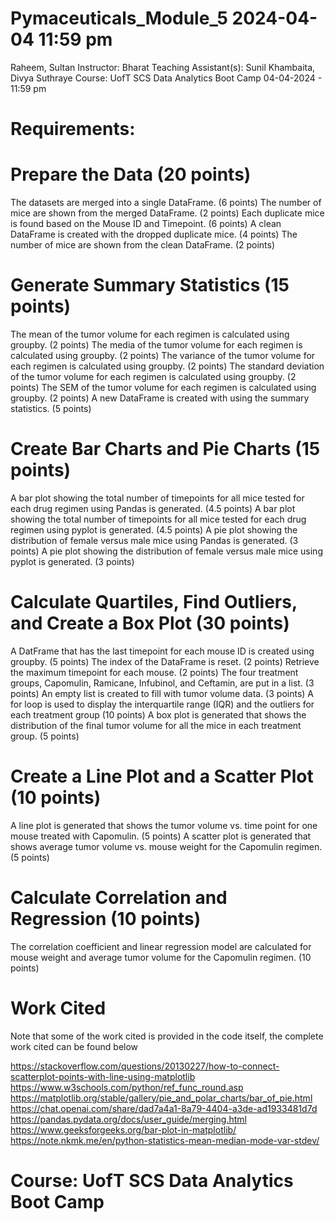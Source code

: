 # Pymaceuticals_Module_5 2024-04-04 11:59 pm

Raheem, Sultan
Instructor: Bharat
Teaching Assistant(s): Sunil Khambaita, Divya Suthraye
Course: UofT SCS Data Analytics Boot Camp
04-04-2024 - 11:59 pm

# Requirements:

# Prepare the Data (20 points)
The datasets are merged into a single DataFrame. (6 points)
The number of mice are shown from the merged DataFrame. (2 points)
Each duplicate mice is found based on the Mouse ID and Timepoint. (6 points)
A clean DataFrame is created with the dropped duplicate mice. (4 points)
The number of mice are shown from the clean DataFrame. (2 points)

# Generate Summary Statistics (15 points)
The mean of the tumor volume for each regimen is calculated using groupby. (2 points)
The media of the tumor volume for each regimen is calculated using groupby. (2 points)
The variance of the tumor volume for each regimen is calculated using groupby. (2 points)
The standard deviation of the tumor volume for each regimen is calculated using groupby. (2 points)
The SEM of the tumor volume for each regimen is calculated using groupby. (2 points)
A new DataFrame is created with using the summary statistics. (5 points)

# Create Bar Charts and Pie Charts (15 points)
A bar plot showing the total number of timepoints for all mice tested for each drug regimen using Pandas is generated. (4.5 points)
A bar plot showing the total number of timepoints for all mice tested for each drug regimen using pyplot is generated. (4.5 points)
A pie plot showing the distribution of female versus male mice using Pandas is generated. (3 points)
A pie plot showing the distribution of female versus male mice using pyplot is generated. (3 points)

# Calculate Quartiles, Find Outliers, and Create a Box Plot (30 points)
A DatFrame that has the last timepoint for each mouse ID is created using groupby. (5 points)
The index of the DataFrame is reset. (2 points)
Retrieve the maximum timepoint for each mouse. (2 points)
The four treatment groups, Capomulin, Ramicane, Infubinol, and Ceftamin, are put in a list. (3 points)
An empty list is created to fill with tumor volume data. (3 points)
A for loop is used to display the interquartile range (IQR) and the outliers for each treatment group (10 points)
A box plot is generated that shows the distribution of the final tumor volume for all the mice in each treatment group. (5 points)

# Create a Line Plot and a Scatter Plot (10 points)
A line plot is generated that shows the tumor volume vs. time point for one mouse treated with Capomulin. (5 points)
A scatter plot is generated that shows average tumor volume vs. mouse weight for the Capomulin regimen. (5 points)

# Calculate Correlation and Regression (10 points)
The correlation coefficient and linear regression model are calculated for mouse weight and average tumor volume for the Capomulin regimen. (10 points)

# Work Cited

Note that some of the work cited is provided in the code itself, the complete work cited can be found below

https://stackoverflow.com/questions/20130227/how-to-connect-scatterplot-points-with-line-using-matplotlib
https://www.w3schools.com/python/ref_func_round.asp
https://matplotlib.org/stable/gallery/pie_and_polar_charts/bar_of_pie.html
https://chat.openai.com/share/dad7a4a1-8a79-4404-a3de-ad1933481d7d
https://pandas.pydata.org/docs/user_guide/merging.html
https://www.geeksforgeeks.org/bar-plot-in-matplotlib/
https://note.nkmk.me/en/python-statistics-mean-median-mode-var-stdev/

# Course: UofT SCS Data Analytics Boot Camp

